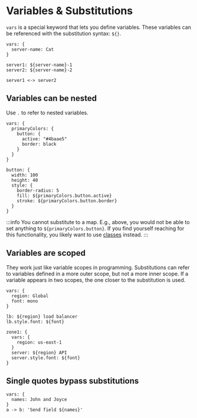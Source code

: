 # Variables & Substitutions

`vars` is a special keyword that lets you define variables. These variables can be
referenced with the substitution syntax: `${}`.

```d2
vars: {
  server-name: Cat
}

server1: ${server-name}-1
server2: ${server-name}-2

server1 <-> server2
```

<div style={{width: 400}} className="embedSVG" dangerouslySetInnerHTML={{__html: require('@site/static/img/generated/vars-intro.svg2')}}></div>

## Variables can be nested

Use `.` to refer to nested variables.

```d2
vars: {
  primaryColors: {
    button: {
      active: "#4baae5"
      border: black
    }
  }
}

button: {
  width: 100
  height: 40
  style: {
    border-radius: 5
    fill: ${primaryColors.button.active}
    stroke: ${primaryColors.button.border}
  }
}
```

:::info
You cannot substitute to a map. E.g., above, you would not be able to set anything to
`${primaryColors.button}`. If you find yourself reaching for this functionality, you
likely want to use [classes](/tour/classes) instead.
:::

<div style={{width: 200}} className="embedSVG" dangerouslySetInnerHTML={{__html: require('@site/static/img/generated/vars-nested.svg2')}}></div>

## Variables are scoped

They work just like variable scopes in programming. Substitutions can refer to variables
defined in a more outer scope, but not a more inner scope. If a variable appears in two
scopes, the one closer to the substitution is used.

```d2
vars: {
  region: Global
  font: mono
}

lb: ${region} load balancer
lb.style.font: ${font}

zone1: {
  vars: {
    region: us-east-1
  }
  server: ${region} API
  server.style.font: ${font}
}
```

<div style={{width: 600}} className="embedSVG" dangerouslySetInnerHTML={{__html: require('@site/static/img/generated/vars-scoped.svg2')}}></div>

## Single quotes bypass substitutions

```d2
vars: {
  names: John and Joyce
}
a -> b: 'Send field ${names}'
```

<div className="embedSVG" dangerouslySetInnerHTML={{__html: require('@site/static/img/generated/vars-escaped.svg2')}}></div>
